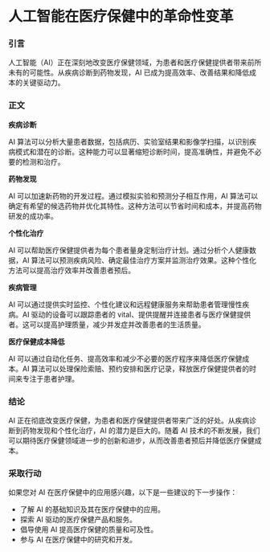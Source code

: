 # 人工智能在医疗保健中的革命性变革

### 引言

人工智能（AI）正在深刻地改变医疗保健领域，为患者和医疗保健提供者带来前所未有的可能性。从疾病诊断到药物发现，AI 已成为提高效率、改善结果和降低成本的关键驱动力。

### 正文

**疾病诊断**

AI 算法可以分析大量患者数据，包括病历、实验室结果和影像学扫描，以识别疾病模式和潜在的诊断。这种能力可以显著缩短诊断时间，提高准确性，并避免不必要的检测和治疗。

**药物发现**

AI 可以加速新药物的开发过程。通过模拟实验和预测分子相互作用，AI 算法可以确定有希望的候选药物并优化其特性。这种方法可以节省时间和成本，并提高药物研发的成功率。

**个性化治疗**

AI 可以帮助医疗保健提供者为每个患者量身定制治疗计划。通过分析个人健康数据，AI 算法可以预测疾病风险、确定最佳治疗方案并监测治疗效果。这种个性化方法可以提高治疗效率并改善患者预后。

**疾病管理**

AI 可以通过提供实时监控、个性化建议和远程健康服务来帮助患者管理慢性疾病。AI 驱动的设备可以跟踪患者的 vital、提供提醒并连接患者与医疗保健提供者。这可以提高护理质量，减少并发症并改善患者的生活质量。

**医疗保健成本降低**

AI 可以通过自动化任务、提高效率和减少不必要的医疗程序来降低医疗保健成本。AI 算法可以处理保险索赔、预约安排和医疗记录，释放医疗保健提供者的时间来专注于患者护理。

### 结论

AI 正在彻底改变医疗保健，为患者和医疗保健提供者带来广泛的好处。从疾病诊断到药物发现和个性化治疗，AI 的潜力是巨大的。随着 AI 技术的不断发展，我们可以期待医疗保健领域进一步的创新和进步，从而改善患者预后并降低医疗保健成本。

### 采取行动

如果您对 AI 在医疗保健中的应用感兴趣，以下是一些建议的下一步操作：

- 了解 AI 的基础知识及其在医疗保健中的应用。
- 探索 AI 驱动的医疗保健产品和服务。
- 倡导使用 AI 提高医疗保健的质量和可及性。
- 参与 AI 在医疗保健中的研究和开发。
